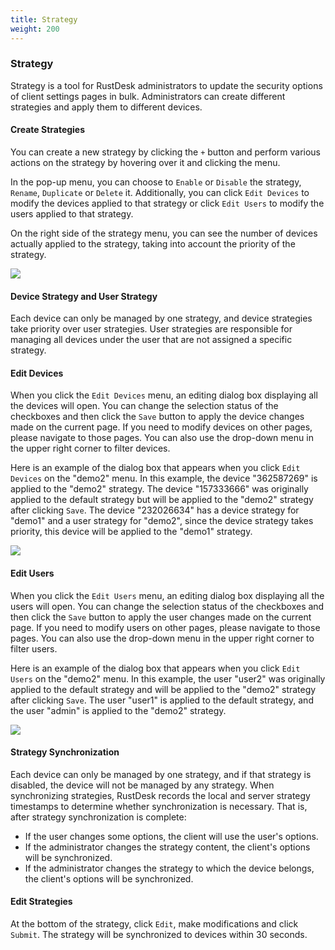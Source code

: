 ```yaml
---
title: Strategy
weight: 200
---
```


### Strategy

Strategy is a tool for RustDesk administrators to update the security options of client settings pages in bulk. Administrators can create different strategies and apply them to different devices.

#### Create Strategies

You can create a new strategy by clicking the `+` button and perform various actions on the strategy by hovering over it and clicking the menu.

In the pop-up menu, you can choose to `Enable` or `Disable` the strategy, `Rename`, `Duplicate` or `Delete` it. Additionally, you can click `Edit Devices` to modify the devices applied to that strategy or click `Edit Users` to modify the users applied to that strategy.

On the right side of the strategy menu, you can see the number of devices actually applied to the strategy, taking into account the priority of the strategy.

![](/docs/en/self-host/rustdesk-server-pro/strategy/images/strategy_menu.png)

#### Device Strategy and User Strategy

Each device can only be managed by one strategy, and device strategies take priority over user strategies. User strategies are responsible for managing all devices under the user that are not assigned a specific strategy.

#### Edit Devices

When you click the `Edit Devices` menu, an editing dialog box displaying all the devices will open. You can change the selection status of the checkboxes and then click the `Save` button to apply the device changes made on the current page. If you need to modify devices on other pages, please navigate to those pages. You can also use the drop-down menu in the upper right corner to filter devices.

Here is an example of the dialog box that appears when you click `Edit Devices` on the "demo2" menu. In this example, the device "362587269" is applied to the "demo2" strategy. The device "157333666" was originally applied to the default strategy but will be applied to the "demo2" strategy after clicking `Save`. The device "232026634" has a device strategy for "demo1" and a user strategy for "demo2", since the device strategy takes priority, this device will be applied to the "demo1" strategy.

![](/docs/en/self-host/rustdesk-server-pro/strategy/images/edit_devices.png)

#### Edit Users

When you click the `Edit Users` menu, an editing dialog box  displaying all the users will open. You can change the selection status of the checkboxes and then click the `Save` button to apply the user changes made on the current page. If you need to modify users on other pages, please navigate to those pages. You can also use the drop-down menu in the upper right corner to filter users.

Here is an example of the dialog box that appears when you click `Edit Users` on the "demo2" menu. In this example, the user "user2" was originally applied to the default strategy and will be applied to the "demo2" strategy after clicking `Save`. The user "user1" is applied to the default strategy, and the user "admin" is applied to the "demo2" strategy.

![](/docs/en/self-host/rustdesk-server-pro/strategy/images/edit_users.png)

#### Strategy Synchronization

Each device can only be managed by one strategy, and if that strategy is disabled, the device will not be managed by any strategy. When synchronizing strategies, RustDesk records the local and server strategy timestamps to determine whether synchronization is necessary. That is, after strategy synchronization is complete:

* If the user changes some options, the client will use the user's options.
* If the administrator changes the strategy content, the client's options will be synchronized.
* If the administrator changes the strategy to which the device belongs, the client's options will be synchronized.

#### Edit Strategies

At the bottom of the strategy, click `Edit`, make modifications and click `Submit`. The strategy will be synchronized to devices within 30 seconds.


